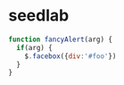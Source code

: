 # seedlab


```javascript
function fancyAlert(arg) {
  if(arg) {
    $.facebox({div:'#foo'})
  }
}
```
